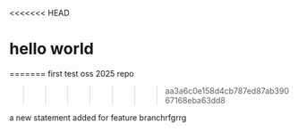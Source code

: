 <<<<<<< HEAD
# hello world



=======
first test oss 2025 repo
>>>>>>> aa3a6c0e158d4cb787ed87ab39067168eba63dd8

a new statement added for feature branchrfgrrg
